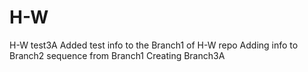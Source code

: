 # H-W
H-W test3A
Added test info to the Branch1 of H-W repo
Adding info to Branch2 sequence from Branch1
  Creating Branch3A
